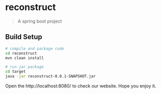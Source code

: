 # reconstruct

> A spring boot project

## Build Setup

``` bash
# compile and package code
cd reconstruct
mvn clean install

# run jar package
cd target
java -jar reconstruct-0.0.1-SNAPSHOT.jar
```

Open the http://localhost:8080/ to check our website. Hope you enjoy it.
